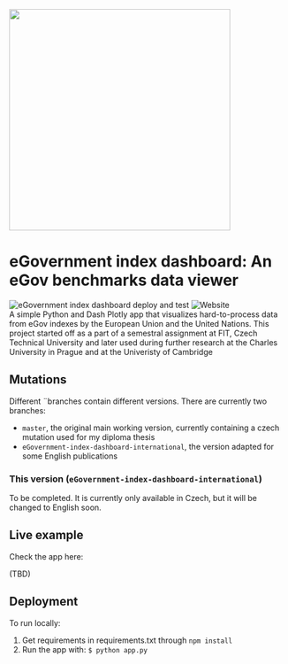<img id="eGov-logo-text-CZ" width="400" src="assets/Logo-text-en.png">

# eGovernment index dashboard: An eGov benchmarks data viewer
![eGovernment index dashboard deploy and test](https://github.com/Plavit/eGovernment-index-dashboard/workflows/eGovernment%20index%20dashboard%20deploy%20and%20test/badge.svg?branch=master)
![Website](https://img.shields.io/website?down_color=red&down_message=offline&up_message=online&url=http%3A%2F%2Fegov-t1.herokuapp.com%2F)
\
A simple Python and Dash Plotly app that visualizes hard-to-process data from eGov indexes by the European Union and the United Nations. This project started off as a part of a semestral assignment at FIT, Czech Technical University and later used during further research at the Charles University in Prague and at the Univeristy of Cambridge

## Mutations
Different ¨branches contain different versions. There are currently two branches:
-  `master`, the original main working version, currently containing a czech mutation used for my diploma thesis
-  `eGovernment-index-dashboard-international`, the version adapted for some English publications

### This version (`eGovernment-index-dashboard-international`)
To be completed.
It is currently only available in Czech, but it will be changed to English soon.

## Live example
Check the app here:

(TBD)

## Deployment
To run locally:

1) Get requirements in requirements.txt through
`npm install`
2) Run the app with:
`$ python app.py`

